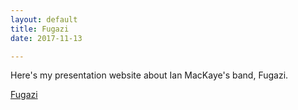 ```yaml
---
layout: default
title: Fugazi
date: 2017-11-13

---
```

Here's my presentation website about Ian MacKaye's band, Fugazi.

[Fugazi](/Fugazi/Fugazi.html)
